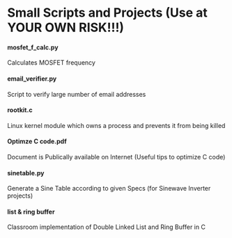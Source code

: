 # Small Scripts and Projects (Use at YOUR OWN RISK!!!)

#### mosfet_f_calc.py
Calculates MOSFET frequency

#### email_verifier.py		
Script to verify large number of email addresses

#### rootkit.c			
Linux kernel module which owns a process and prevents it from being killed

#### Optimze C code.pdf		
Document is Publically available on Internet (Useful tips to optimize C code)

#### sinetable.py			
Generate a Sine Table according to given Specs (for Sinewave Inverter projects)

#### list & ring buffer		
Classroom implementation of Double Linked List and Ring Buffer in C


